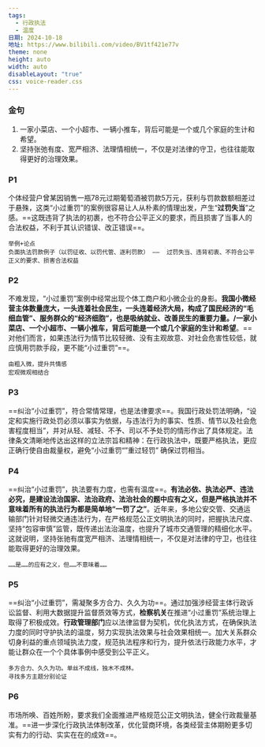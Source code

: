 ```yaml
---
tags:
  - 行政执法
  - 温度
日期: 2024-10-18
地址: https://www.bilibili.com/video/BV1tf421e77v
theme: none
height: auto
width: auto
disableLayout: "true"
css: voice-reader.css
---
```


### 金句

1. 一家小菜店、一个小超市、一辆小推车，背后可能是一个或几个家庭的生计和希望。
2. 坚持张弛有度、宽严相济、法理情相统一，不仅是对法律的守卫，也往往能取得更好的治理效果。

### P1

个体经营户曾某因销售一瓶78元过期葡萄酒被罚款5万元，获利与罚款数额相差过于悬殊，这类“小过重罚”的案例很容易让人从朴素的情理出发，产生“**过罚失当**”之感。==这既违背了执法的初裹，也不符合公平正义的要求，而且损害了当事人的合法权益，不利于其认识错误、改正错误==。

	举例+论点
	负面执法罚款例子（以罚征收、以罚代管、逐利罚款） ——  过罚失当、违背初衷、不符合公平正义的要求、损害合法权益
### P2

不难发现，“小过重罚”案例中经常出现个体工商户和小微企业的身影。**我国小微经营主体数量庞大，一头连着社会民生，一头连着经济大局，构成了国民经济的“毛细血管”、服务群众的“经济细胞”，也是吸纳就业、改善民生的重要力量。/一家小菜店、一个小超市、一辆小推车，背后可能是一个或几个家庭的生计和希望**。==对他们而言，如果违法行为情节比较轻微、没有主观故意、对社会危害性较低，就应慎用罚款手段，更不能“小过重罚”==。

	由粗入微，提升共情感
	宏观微观相结合
### P3

==纠治“小过重罚”，符合常情常理，也是法律要求==。我国行政处罚法明确，“设定和实施行政处罚必须以事实为依据，与违法行为的事实、性质、情节以及社会危害程度相当”，并对从轻、减轻、不予、司以不予处罚的情形作出了具体规定。法律条文清晰地传达出这样的立法宗旨和精神：在行政执法中，既要严格执法，更应正确行使自由裁量权，避免“小过重罚“”重过轻罚” 确保过罚相当。

	
### P4

==纠治“小过重罚”，执法要有力度，也需有温度==。**有法必依、执法必严、违法必究，是建设法治国家、法治政府、法治社会的题中应有之义，但是严格执法并不意味着所有的执法行为都是简单地“一罚了之”**。近年来，多地公安交管、交通运输部门针对轻微交通违法行为，在严格规范公正文明执法的同时，把握执法尺度、坚持“包容审慎”监管，既传递出法治温度，也提升了城市交通管理的精细化水平。这就说明，坚持张驰有度宽严相济、法理情相统一，不仅是对法律的守卫，也往往能取得更好的治理效果。

	……是……的应有之义，但……不意味着……
### P5

==纠治“小过重罚”，需凝聚多方合力、久久为功==。通过加强涉经营主体行政诉讼监督、利用大数据提升监督质效等方式，**检察机关**在推进“小过重罚”系统治理上取得了积极成效。**行政管理部门**应以法律监督为契机，优化执法方式，在确保执法力度的同时守护执法的温度，努力实现执法效果与社会效果相统一。加大关系群众切身利益的重点领域执法力度，规范执法程序和行为，提升依法行政能力水平，才能让群众在一个个具体事例中感受到公平正义。

	多方合力、久久为功。单丝不成线，独木不成林。
	寻找多方主题分别论证
### P6

市场所唤、百姓所盼，要求我们全面推进严格规范公正文明执法，健全行政裁量基准。==进一步深化行政执法体制改革，优化营商环境，各类经营主体期盼更多切实有力的行动、实实在在的成效==。

	


